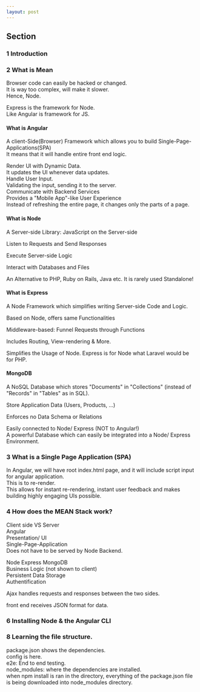 ```yaml
---
layout: post
---
```

  

## Section  
### 1 Introduction  
### 2 What is Mean  
Browser code can easily be hacked or changed.  
It is way too complex, will make it slower.  
Hence, Node.  
  
Express is the framework for Node.  
Like Angular is framework for JS.  
  

#### What is Angular  
A client-Side(Browser) Framework which allows you to build Single-Page-Applications(SPA)  
It means that it will handle entire front end logic.  

Render UI with Dynamic Data.  
	It updates the UI whenever data updates.  
Handle User Input.  
	Validating the input, sending it to the server.  
Communicate with Backend Services  
Provides a "Mobile App"-like User Experience  
	Instead of refreshing the entire page, it changes only the parts of a page.  
  
#### What is Node  
A Server-side Library: JavaScript on the Server-side  
  
Listen to Requests and Send Responses  
  
Execute Server-side Logic  
  
Interact with Databases and Files  
  
An Alternative to PHP, Ruby on Rails, Java etc. It is rarely used Standalone!  
  
#### What is Express  
A Node Framework which simplifies writing Server-side Code and Logic.  
  
Based on Node, offers same Functionalities  
  
Middleware-based: Funnel Requests through Functions  
  
Includes Routing, View-rendering & More.  
  
Simplifies the Usage of Node. Express is for Node what Laravel would be for PHP.  
  
#### MongoDB  
A NoSQL Database which stores "Documents" in "Collections" (instead of "Records" in "Tables" as in SQL).  
  
Store Application Data (Users, Products, ...)  
  
Enforces no Data Schema or Relations  
  
Easily connected to Node/ Express (NOT to Angular!)  
A powerful Database which can easily be integrated into a Node/ Express Environment.  
  
  

### 3 What is a Single Page Application (SPA)  
  
In Angular, we will have root index.html page, and it will include script input for angular application.  
	This is to re-render.  
This allows for instant re-rendering, instant user feedback and makes building highly engaging UIs possible.  
  
### 4 How does the MEAN Stack work?  
  
Client side VS Server  
Angular  
	Presentation/ UI  
	Single-Page-Application  
		Does not have to be served by Node Backend.  
  
Node Express MongoDB  
	Business Logic (not shown to client)  
	Persistent Data Storage  
	Authentification  
  
  
Ajax handles requests and responses between the two sides.  
  
front end receives JSON format for data.  
  

### 6 Installing Node & the Angular CLI  
  
### 8 Learning the file structure.  
  
package.json shows the dependencies.  
config is here.  
e2e: End to end testing.  
node_modules: where the dependencies are installed.  
when npm install is ran in the directory, everything of the package.json file is being downloaded into node_modules directory.  




















